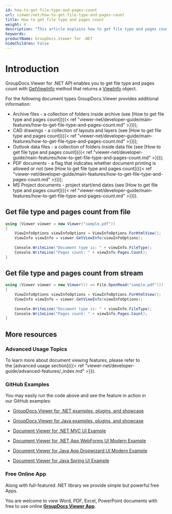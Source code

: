 ```yaml
---
id: how-to-get-file-type-and-pages-count
url: viewer/net/how-to-get-file-type-and-pages-count
title: How to get file type and pages count
weight: 4
description: "This article explains how to get file type and pages count using .NET / C# with GroupDocs.Viewer for .NET."
keywords: 
productName: GroupDocs.Viewer for .NET
hideChildren: False
---
```

# Introduction

GroupDocs.Viewer for .NET API enables you to get file type and pages count with [GetViewInfo](https://apireference.groupdocs.com/viewer/net/groupdocs.viewer/viewer/methods/getviewinfo) method that returns a [ViewInfo](https://apireference.groupdocs.com/viewer/net/groupdocs.viewer.results/viewinfo) object.

For the following document types GroupDocs.Viewer provides additional information:

*   Archive files - a collection of folders inside archive (see [How to get file type and pages count]({{< ref "viewer-net/developer-guide/main-features/how-to-get-file-type-and-pages-count.md" >}}));
*   CAD drawings - a collection of layouts and layers (see [How to get file type and pages count]({{< ref "viewer-net/developer-guide/main-features/how-to-get-file-type-and-pages-count.md" >}}));
*   Outlook data files - a collection of folders inside data file (see [How to get file type and pages count]({{< ref "viewer-net/developer-guide/main-features/how-to-get-file-type-and-pages-count.md" >}}));
*   PDF documents - a flag that indicates whether document printing is allowed or not (see [How to get file type and pages count]({{< ref "viewer-net/developer-guide/main-features/how-to-get-file-type-and-pages-count.md" >}}));
*   MS Project documents - project start/end dates (see [How to get file type and pages count]({{< ref "viewer-net/developer-guide/main-features/how-to-get-file-type-and-pages-count.md" >}})).

## Get file type and pages count from file 

```csharp
using (Viewer viewer = new Viewer("sample.pdf"))
{
	ViewInfoOptions viewInfoOptions = ViewInfoOptions.ForHtmlView();
	ViewInfo viewInfo = viewer.GetViewInfo(viewInfoOptions);
 
    Console.WriteLine("Document type is: " + viewInfo.FileType);
    Console.WriteLine("Pages count: " + viewInfo.Pages.Count);
}
```

## Get file type and pages count from stream

```csharp
using (Viewer viewer = new Viewer(() => File.OpenRead("sample.pdf")))
{
	ViewInfoOptions viewInfoOptions = ViewInfoOptions.ForHtmlView();
	ViewInfo viewInfo = viewer.GetViewInfo(viewInfoOptions);
 
    Console.WriteLine("Document type is: " + viewInfo.FileType);
    Console.WriteLine("Pages count: " + viewInfo.Pages.Count);
}
```

## More resources

### Advanced Usage Topics

To learn more about document viewing features, please refer to the [advanced usage section]({{< ref "viewer-net/developer-guide/advanced-features/_index.md" >}}).

### GitHub Examples

You may easily run the code above and see the feature in action in our GitHub examples:

*   [GroupDocs.Viewer for .NET examples, plugins, and showcase](https://github.com/groupdocs-viewer/GroupDocs.Viewer-for-.NET)
    
*   [GroupDocs.Viewer for Java examples, plugins, and showcase](https://github.com/groupdocs-viewer/GroupDocs.Viewer-for-Java)
    
*   [Document Viewer for .NET MVC UI Example](https://github.com/groupdocs-viewer/GroupDocs.Viewer-for-.NET-MVC) 
    
*   [Document Viewer for .NET App WebForms UI Modern Example](https://github.com/groupdocs-viewer/GroupDocs.Viewer-for-.NET-WebForms)
    
*   [Document Viewer for Java App Dropwizard UI Modern Example](https://github.com/groupdocs-viewer/GroupDocs.Viewer-for-Java-Dropwizard)
    
*   [Document Viewer for Java Spring UI Example](https://github.com/groupdocs-viewer/GroupDocs.Viewer-for-Java-Spring)
    

### Free Online App

Along with full-featured .NET library we provide simple but powerful free Apps.

You are welcome to view Word, PDF, Excel, PowerPoint documents with free to use online **[GroupDocs Viewer App](https://products.groupdocs.app/viewer)**.
